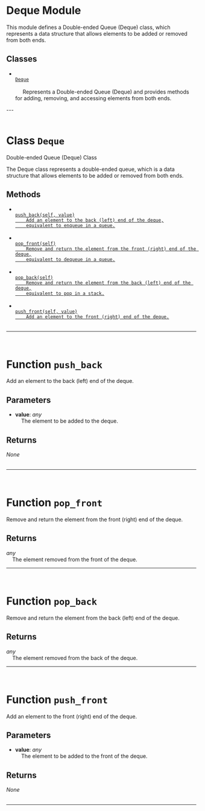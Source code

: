 <h1>Deque Module</h1>
  This module defines a Double-ended Queue (Deque) class, which represents a data structure that allows elements to be added or removed from both ends.  
<h2>Classes</h2>
<ul>
<li> <a href='#class-Deque'><code>
Deque
</code></a> <br>
&nbsp;&nbsp;&nbsp;&nbsp;
    Represents a Double-ended Queue (Deque) and provides methods for adding,    removing, and accessing elements from both ends.
<br></li>
</ul>
---
<div style="page-break-after: always; visibility: hidden"></div>
<br>
<h1 id="class-Deque">
<strong>Class</strong>
<code>Deque</code></h1>
Double-ended Queue (Deque) Class

The Deque class represents a double-ended queue,
which is a data structure that allows elements
to be added or removed from both ends.


<h2>Methods</h2>
<ul>
<li> <a href='#function-push_back'><code>
push_back(self, value)
    Add an element to the back (left) end of the deque,
    equivalent to enqueue in a queue.
</code></a> <br> </li>
<li> <a href='#function-pop_front'><code>
pop_front(self)
    Remove and return the element from the front (right) end of the deque,
    equivalent to dequeue in a queue.
</code></a> <br> </li>
<li> <a href='#function-pop_back'><code>
pop_back(self)
    Remove and return the element from the back (left) end of the deque,
    equivalent to pop in a stack.
</code></a> <br> </li>
<li> <a href='#function-push_front'><code>
push_front(self, value)
    Add an element to the front (right) end of the deque.
</code></a> <br> </li>
</ul>


---
<div style="page-break-after: always; visibility: hidden"></div>
<br>
<h1 id="function-push_back">
<strong>Function</strong>
<code>push_back</code></h1>
Add an element to the back (left) end of the deque.


<h2>Parameters</h2>
<ul>
<li> <strong>value</strong>: <em>any</em> <br>
&nbsp;&nbsp;&nbsp;&nbsp;The element to be added to the deque. <br></li>
</ul>
<h2>Returns</h2>
<em>None</em> <br>
&nbsp;&nbsp;&nbsp;&nbsp; <br>

---
<div style="page-break-after: always; visibility: hidden"></div>
<br>
<h1 id="function-pop_front">
<strong>Function</strong>
<code>pop_front</code></h1>
Remove and return the element from the front (right) end of the deque.


<h2>Returns</h2>
<em>any</em> <br>
&nbsp;&nbsp;&nbsp;&nbsp;The element removed from the front of the deque. <br>

---
<div style="page-break-after: always; visibility: hidden"></div>
<br>
<h1 id="function-pop_back">
<strong>Function</strong>
<code>pop_back</code></h1>
Remove and return the element from the back (left) end of the deque.


<h2>Returns</h2>
<em>any</em> <br>
&nbsp;&nbsp;&nbsp;&nbsp;The element removed from the back of the deque. <br>

---
<div style="page-break-after: always; visibility: hidden"></div>
<br>
<h1 id="function-push_front">
<strong>Function</strong>
<code>push_front</code></h1>
Add an element to the front (right) end of the deque.


<h2>Parameters</h2>
<ul>
<li> <strong>value</strong>: <em>any</em> <br>
&nbsp;&nbsp;&nbsp;&nbsp;The element to be added to the front of the deque. <br></li>
</ul>
<h2>Returns</h2>
<em>None</em> <br>
&nbsp;&nbsp;&nbsp;&nbsp; <br>

---